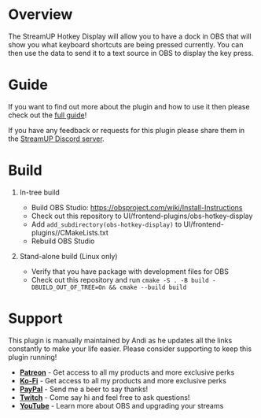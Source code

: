 # Overview​
The StreamUP Hotkey Display will allow you to have a dock in OBS that will show you what keyboard shortcuts are being pressed currently. You can then use the data to send it to a text source in OBS to display the key press.

# Guide​
If you want to find out more about the plugin and how to use it then please check out the [full guide](https://streamup.notion.site/OBS-Hotkey-Display-53b513b427e8425eb584bdc408117daa)!

If you have any feedback or requests for this plugin please share them in the [StreamUP Discord server](https://discord.com/invite/RnDKRaVCEu?).

# Build
1. In-tree build
    - Build OBS Studio: https://obsproject.com/wiki/Install-Instructions
    - Check out this repository to UI/frontend-plugins/obs-hotkey-display
    - Add `add_subdirectory(obs-hotkey-display)` to UI/frontend-plugins//CMakeLists.txt
    - Rebuild OBS Studio

1. Stand-alone build (Linux only)
    - Verify that you have package with development files for OBS
    - Check out this repository and run `cmake -S . -B build -DBUILD_OUT_OF_TREE=On && cmake --build build`

# Support
This plugin is manually maintained by Andi as he updates all the links constantly to make your life easier. Please consider supporting to keep this plugin running!
- [**Patreon**](https://www.patreon.com/Andilippi) - Get access to all my products and more exclusive perks
- [**Ko-Fi**](https://ko-fi.com/andilippi) - Get access to all my products and more exclusive perks
- [**PayPal**](https://www.paypal.me/andilippi) - Send me a beer to say thanks!
- [**Twitch**](https://www.twitch.tv/andilippi) - Come say hi and feel free to ask questions!
- [**YouTube**](https://www.youtube.com/andilippi) - Learn more about OBS and upgrading your streams

